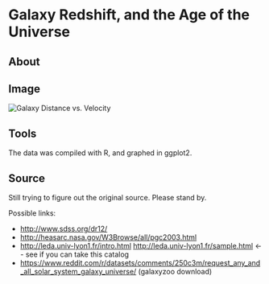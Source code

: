# Galaxy Redshift, and the Age of the Universe

## About



## Image

![Galaxy Distance vs. Velocity](https://raw.githubusercontent.com/zonination/galaxies/master/galaxies.png)

## Tools

The data was compiled with R, and graphed in ggplot2.

## Source

Still trying to figure out the original source. Please stand by.

Possible links:

* http://www.sdss.org/dr12/
* http://heasarc.nasa.gov/W3Browse/all/pgc2003.html
* http://leda.univ-lyon1.fr/intro.html http://leda.univ-lyon1.fr/sample.html <-- see if you can take this catalog
* https://www.reddit.com/r/datasets/comments/250c3m/request_any_and_all_solar_system_galaxy_universe/ (galaxyzoo download)

